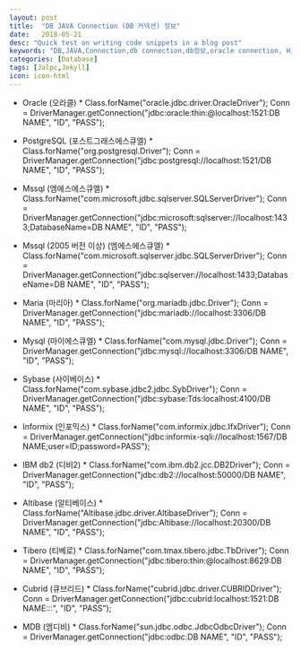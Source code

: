 ```yaml
---
layout: post
title:  "DB JAVA Connection (DB 커넥션) 정보"
date:   2018-05-21
desc: "Quick test on writing code snippets in a blog post"
keywords: "DB,JAVA,Connection,db connection,db정보,oracle connection, Hian"
categories: [Database]
tags: [Jalpc,Jekyll]
icon: icon-html
---
```

         



* Oracle (오라클) *
Class.forName("oracle.jdbc.driver.OracleDriver");
Conn = DriverManager.getConnection("jdbc:oracle:thin:@localhost:1521:DB NAME", "ID", "PASS"); 

* PostgreSQL (포스트그래스에스큐엘) *
Class.forName("org.postgresql.Driver");
Conn = DriverManager.getConnection("jdbc:postgresql://localhost:1521/DB NAME", "ID", "PASS"); 

* Mssql (엠에스에스큐엘) *
Class.forName("com.microsoft.jdbc.sqlserver.SQLServerDriver"); 
Conn = DriverManager.getConnection("jdbc:microsoft:sqlserver://localhost:1433;DatabaseName=DB NAME", "ID", "PASS"); 

* Mssql (2005 버전 이상) (엠에스에스큐엘) *
Class.forName("com.microsoft.sqlserver.jdbc.SQLServerDriver"); 
Conn = DriverManager.getConnection("jdbc:sqlserver://localhost:1433;DatabaseName=DB NAME", "ID", "PASS"); 

* Maria (마리아) *
Class.forName("org.mariadb.jdbc.Driver"); 
Conn = DriverManager.getConnection("jdbc:mariadb://localhost:3306/DB NAME", "ID", "PASS"); 

* Mysql (마이에스큐엘) *
Class.forName("com.mysql.jdbc.Driver"); 
Conn = DriverManager.getConnection("jdbc:mysql://localhost:3306/DB NAME", "ID", "PASS"); 

* Sybase (사이베이스) *
Class.forName("com.sybase.jdbc2.jdbc.SybDriver"); 
Conn = DriverManager.getConnection("jdbc:sybase:Tds:localhost:4100/DB NAME", "ID", "PASS"); 

* Informix (인포믹스) * 
Class.forName("com.informix.jdbc.IfxDriver"); 
Conn = DriverManager.getConnection("jdbc:informix-sqli://localhost:1567/DB NAME;user=ID;password=PASS"); 

* IBM db2 (디비2) * 
Class.forName("com.ibm.db2.jcc.DB2Driver"); 
Conn = DriverManager.getConnection("jdbc:db2://localhost:50000/DB NAME", "ID", "PASS"); 

* Altibase (알티베이스) * 
Class.forName("Altibase.jdbc.driver.AltibaseDriver"); 
Conn = DriverManager.getConnection("jdbc:Altibase://localhost:20300/DB NAME", "ID", "PASS"); 

* Tibero (티베로) * 
Class.forName("com.tmax.tibero.jdbc.TbDriver"); 
Conn = DriverManager.getConnection("jdbc:tibero:thin:@localhost:8629:DB NAME", "ID", "PASS"); 

* Cubrid (큐브리드) * 
Class.forName("cubrid.jdbc.driver.CUBRIDDriver"); 
Conn = DriverManager.getConnection("jdbc:cubrid:localhost:1521:DB NAME:::", "ID", "PASS"); 

* MDB (엠디비) *
Class.forName("sun.jdbc.odbc.JdbcOdbcDriver"); 
Conn = DriverManager.getConnection("jdbc:odbc:DB NAME", "ID", "PASS"); 


